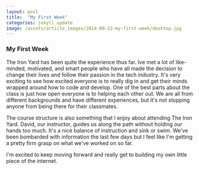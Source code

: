 ```yaml
---
layout: post
title:  "My First Week"
categories: jekyll update
image: /assets/article_images/2014-09-22-my-first-week/desktop.jpg
---
```


### My First Week

The Iron Yard has been quite the experience thus far. Ive met a lot of like-minded, motivated, and smart people who have all made the decision to change their lives and follow their passion in the tech industry.
It's very exciting to see how excited everyone is to really dig in and get their minds wrapped around how to code and develop. One of the best parts about the class is just how open everyone is to helping each other out.
We are all from different backgrounds and have different experiences, but it's not stopping anyone from being there for their classmates. 

The course structure is also something that I enjoy about attending The Iron Yard. David, our instructor, guides us along the path without holding our hands too much. It's a nice balance of instruction and sink or swim. We've been bombarded with information the last few days but I feel like I'm getting a pretty firm grasp on what we've worked on so far.

I'm excited to keep moving forward and really get to building my own little piece of the internet.
